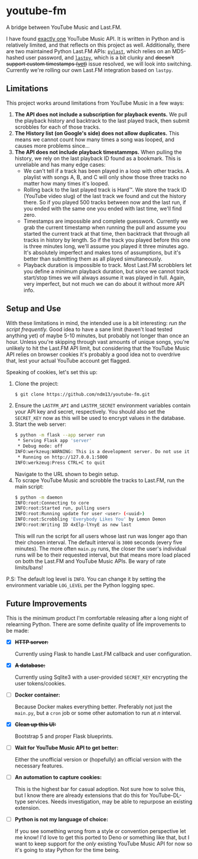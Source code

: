# youtube-fm
A bridge between YouTube Music and Last.FM.

I have found [exactly one](https://ytmusicapi.readthedocs.io/en/latest/index.html)
YouTube Music API.  It is written in Python and is relatively limited, and that
reflects on this project as well.  Additionally, there are two maintained Python
Last.FM APIs: [`pylast`](https://github.com/pylast/pylast), which relies on an
MD5-hashed user password, and [`lastpy`](https://github.com/huberf/lastfm-scrobbler),
which is a bit clunky and ~~doesn't support custom timestamps
([yet](https://github.com/huberf/lastfm-scrobbler/pull/3))~~ issue resolved, we will
look into switching.  Currently we're rolling
our own Last.FM integration based on `lastpy`.

## Limitations
This project works around limitations from YouTube Music in a few ways:
1. **The API does not include a subscription for playback events.**  We pull the
   playback history and backtrack to the last played track, then submit scrobbles for
   each of those tracks.
2. **The History list (on Google's side) does not allow duplicates.**  This means we
   cannot count how many times a song was looped, and causes more problems since...
3. **The API does not include playback timestammps.**  When pulling the history, we
   rely on the last playback ID found as a bookmark.  This is unreliable and has many
   edge cases:
   - We can't tell if a track has been played in a loop with other tracks.  A playlist
     with songs A, B, and C will only show those three tracks no matter how many times
     it's looped.
   - Rolling back to the last played track is Hard™.  We store the track ID (YouTube
     video slug) of the last track we found and cut the history there.  So if you
     played 500 tracks between now and the last run, if you ended with the same one
     you ended with last time, we'll find zero.
   - Timestamps are impossible and complete guesswork.  Currently we grab the current
     timestamp when running the pull and assume you started the current track at that
     time, then backtrack that through all tracks in history by length.  So if the
     track you played before this one is three minutes long, we'll assume you played
     it three minutes ago.  It's absolutely imperfect and makes tons of assumptions,
     but it's better than submitting them as all played simultaneously.
   - Playback duration is impossible to track.  Most Last.FM scrobblers let you define
     a minimum playback duration, but since we cannot track start/stop times we will
     always assume it was played in full.  Again, very imperfect, but not much we can
     do about it without more API info.

## Setup and Use
With these limitations in mind, the intended use is a bit interesting: *run the script
frequently.*  Good idea to have a sane limit (haven't load tested anything yet) of
maybe 5-10 minutes, but probably not longer than once an hour.  Unless you're skipping
through vast amounts of unique songs, you're unlikely to hit the Last.FM API limit,
but considering that the YouTube Music API relies on browser cookies it's probably a
good idea not to overdrive that, lest your actual YouTube account get flagged.

Speaking of cookies, let's set this up:
1. Clone the project:
   ```bash
   $ git clone https://github.com/ndm13/youtube-fm.git
   ```
2. Ensure the `LASTFM_API` and `LASTFM_SECRET` environment variables contain your API key and secret, respectively.
   You should also set the `SECRET_KEY` now as this will be used to encrypt values in the database.
3. Start the web server:
   ```bash
   $ python -m flask --app server run
    * Serving Flask app 'server'
    * Debug mode: off
   INFO:werkzeug:WARNING: This is a development server. Do not use it in a production deployment. Use a production WSGI server instead.
    * Running on http://127.0.0.1:5000
   INFO:werkzeug:Press CTRL+C to quit
   ```
   Navigate to the URL shown to begin setup.
4. To scrape YouTube Music and scrobble the tracks to Last.FM, run the main script:
   ```bash
   $ python -m daemon
   INFO:root:Connecting to core
   INFO:root:Started run, pulling users
   INFO:root:Running update for user <user> (<uuid>)
   INFO:root:Scrobbling 'Everybody Likes You' by Lemon Demon
   INFO:root:Writing ID 4xElp-lYnyE as new last
   ```
   This will run the script for all users whose last run was longer ago than their chosen interval.  The default
   interval is `3000` seconds (every five minutes).  The more often `main.py` runs, the closer the user's individual
   runs will be to their requested interval, but that means more load placed on both the Last.FM and YouTube Music APIs.
   Be wary of rate limits/bans!

P.S: The default log level is `INFO`.  You can change it by setting the environment variable `LOG_LEVEL` per the Python
logging spec.

## Future Improvements
This is the minimum product I'm comfortable releasing after a long night of relearning
Python.  There are some definite quality of life improvements to be made:
- [x] ~~**HTTP server:**~~

  Currently using Flask to handle Last.FM callback and user configuration.
- [x] ~~**A database:**~~

  Currently using Sqlite3 with a user-provided `SECRET_KEY` encrypting the user tokens/cookies.
- [ ] **Docker container:**

  Because Docker makes everything better.  Preferably not just the `main.py`, but a `cron`
  job or some other automation to run at *n* interval.
- [x] ~~**Clean up this UI:**~~
  
  Bootstrap 5 and proper Flask blueprints.
- [ ] **Wait for YouTube Music API to get better:**

  Either the unofficial version or (hopefully) an official version with the necessary
  features.
- [ ] **An automation to capture cookies:**

  This is the highest bar for casual adoption. Not sure how to solve this, but I know
  there are already extensions that do this for YouTube-DL-type services.  Needs
  investigation, may be able to repurpose an existing extension.
- [ ] **Python is not my language of choice:**

  If you see something wrong from a style or convention perspective let me know!  I'd love
  to get this ported to Deno or something like that, but I want to keep support for the
  *only* existing YouTube Music API for now so it's going to stay Python for the time
  being.
